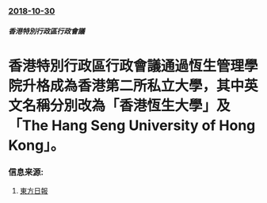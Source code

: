 ### [2018-10-30](/zh/news/2018/10/30/index.md)

##### 香港特別行政區行政會議
# 香港特別行政區行政會議通過恆生管理學院升格成為香港第二所私立大學，其中英文名稱分別改為「香港恆生大學」及「The Hang Seng University of Hong Kong」。 




### 信息来源:

1. [東方日報](https://hk.on.cc/hk/bkn/cnt/news/20181030/bkn-20181030110945264-1030_00822_001.html)
